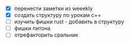- [x] перенести заметки из weeekly
- [x] создать структуру по урокам c++
- [ ] изучить фишки rust - добавить в структуру
- [ ] фишки питона
- [ ] отрефакторить сральник